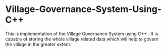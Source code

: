 # Village-Governance-System-Using-C++
This is implementation of the Village Governance System using C++ . It is capable of storing the whole village related data which will help to govern the village in the greater extent.
